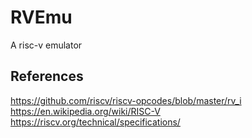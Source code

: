 # RVEmu
A risc-v emulator

## References
https://github.com/riscv/riscv-opcodes/blob/master/rv_i  
https://en.wikipedia.org/wiki/RISC-V  
https://riscv.org/technical/specifications/  